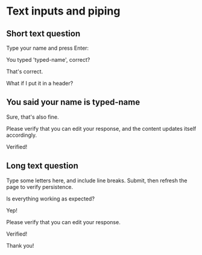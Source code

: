 # Text inputs and piping

## Short text question

<short-text-question id="typed-name">Type your name and press Enter:
</short-text-question>

You typed '<echo>typed-name</echo>', correct?

<continue-button>That's correct.</continue-button>

What if I put it in a header?

## You said your name is <echo>typed-name</echo>

<continue-button>Sure, that's also fine.</continue-button>

Please verify that you can edit your response, and the content updates itself accordingly.

<continue-button>Verified!</continue-button>

## Long text question

<long-text-question id="inputted-long-text">Type some letters here, and include line breaks. Submit, then refresh the page to verify persistence.</long-text-question>

Is everything working as expected?

<continue-button>Yep!</continue-button>

Please verify that you can edit your response.

<continue-button>Verified!</continue-button>

Thank you!
